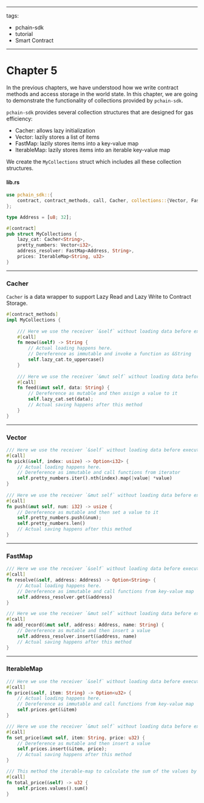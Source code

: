 
---
tags:
  - pchain-sdk
  - tutorial
  - Smart Contract
---

# Chapter 5

In the previous chapters, we have understood how we write contract methods and access storage in the world state.
In this chapter, we are going to demonstrate the functionality of collections provided by `pchain-sdk`.

`pchain-sdk` provides several collection structures that are designed for gas efficiency:

- Cacher: allows lazy initialization
- Vector: lazily stores a list of items
- FastMap: lazily stores items into a key-value map
- IterableMap: lazily stores items into an iterable key-value map

We create the `MyCollections` struct which includes all these collection structures.


#### lib.rs
```rust
use pchain_sdk::{
    contract, contract_methods, call, Cacher, collections::{Vector, FastMap, IterableMap}
};

type Address = [u8; 32];

#[contract]
pub struct MyCollections {
    lazy_cat: Cacher<String>,
    pretty_numbers: Vector<i32>,
    address_resolver: FastMap<Address, String>,
    prices: IterableMap<String, u32>
}
```

---

### Cacher
`Cacher` is a data wrapper to support Lazy Read and Lazy Write to Contract Storage.

```rust
#[contract_methods]
impl MyCollections {
     
    /// Here we use the receiver `&self` without loading data before executing this method. 
    #[call]
    fn meow(&self) -> String {
        // Actual loading happens here. 
        // Dereference as immutable and invoke a function as &String
        self.lazy_cat.to_uppercase()
    }
 
    /// Here we use the receiver `&mut self` without loading data before executing this method. 
    #[call]
    fn feed(&mut self, data: String) {
        // Dereference as mutable and then assign a value to it
        self.lazy_cat.set(data);
        // Actual saving happens after this method
    }
}
```

---

### Vector

``` rust
/// Here we use the receiver `&self` without loading data before executing this method. 
#[call]
fn pick(&self, index: usize) -> Option<i32> {
    // Actual loading happens here. 
    // Dereference as immutable and call functions from iterator
    self.pretty_numbers.iter().nth(index).map(|value| *value)
}
 
/// Here we use the receiver `&mut self` without loading data before executing this method. 
#[call]
fn push(&mut self, num: i32) -> usize {
    // Dereference as mutable and then set a value to it
    self.pretty_numbers.push(&num);
    self.pretty_numbers.len()
    // Actual saving happens after this method
}
```

---

### FastMap
```rust
/// Here we use the receiver `&self` without loading data before executing this method. 
#[call]
fn resolve(&self, address: Address) -> Option<String> {
    // Actual loading happens here. 
    // Dereference as immutable and call functions from key-value map
    self.address_resolver.get(&address)
}

/// Here we use the receiver `&mut self` without loading data before executing this method. 
#[call]
fn add_record(&mut self, address: Address, name: String) {
    // Dereference as mutable and then insert a value
    self.address_resolver.insert(&address, name)
    // Actual saving happens after this method
}
```

---

### IterableMap
```rust
/// Here we use the receiver `&self` without loading data before executing this method. 
#[call]
fn price(&self, item: String) -> Option<u32> {
    // Actual loading happens here. 
    // Dereference as immutable and call functions from key-value map
    self.prices.get(&item)
}

/// Here we use the receiver `&mut self` without loading data before executing this method. 
#[call]
fn set_price(&mut self, item: String, price: u32) {
    // Dereference as mutable and then insert a value
    self.prices.insert(&item, price);
    // Actual saving happens after this method
}

/// This method the iterable-map to calculate the sum of the values by iterating each item.
#[call]
fn total_price(&self) -> u32 {
    self.prices.values().sum()
}

```